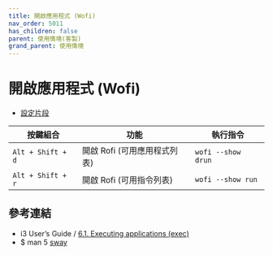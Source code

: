 ```yaml
---
title: 開啟應用程式 (Wofi)
nav_order: 5011
has_children: false
parent: 使用情境(客製)
grand_parent: 使用情境
---
```



# 開啟應用程式 (Wofi)

* [設定片段](https://github.com/samwhelp/note-about-ubuntu-sway/blob/gh-pages/_demo/adjustment-ubuntu-sway/full/ubuntu-sway/config/sway/section/common/keybind/sway-keybind-main/keybind.m/Application/Wofi.conf)


| 按鍵組合          | 功能                           | 執行指令                        |
| ----------------- | ------------------------------ | ------------------------------- |
| `Alt + Shift + d` | 開啟 Rofi (可用應用程式列表)   | `wofi --show drun`   |
| `Alt + Shift + r` | 開啟 Rofi (可用指令列表)       | `wofi --show run`                |


## 參考連結

* i3 User’s Guide / [6.1. Executing applications (exec)](https://i3wm.org/docs/userguide.html#exec)
* $ man 5 [sway](https://manpages.ubuntu.com/manpages/jammy/en/man5/sway.5.html)

